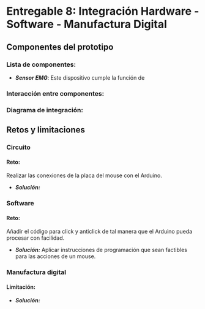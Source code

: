 # Entregable 8: Integración Hardware - Software - Manufactura Digital
## Componentes del prototipo
### Lista de componentes:
- ***Sensor EMG***:
Este dispositivo cumple la función de 
### Interacción entre componentes:
### Diagrama de integración:
## Retos y limitaciones
### Circuito
#### Reto: 
Realizar las conexiones de la placa del mouse con el Arduino.

- ***Solución:***
### Software
#### Reto:
Añadir el código para click y anticlick de tal manera que el Arduino pueda procesar con facilidad.
- ***Solución:*** Aplicar instrucciones de programación que sean factibles para las acciones de un mouse.

### Manufactura digital
#### Limitación: 

- ***Solución:*** 
